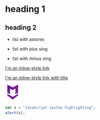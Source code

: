 # heading 1
## heading 2
* list with astores
+ list with plus sing
- list with minus sing


[I'm an inline-style link](https://www.google.com)

[I'm an inline-style link with title](https://www.google.com "Google's Homepage")

![alt text](https://github.com/adam-p/markdown-here/raw/master/src/common/images/icon48.png)


```javascript
var s = "JavaScript syntax highlighting";
alert(s);
```
